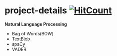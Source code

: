 # project-details  [![HitCount](http://hits.dwyl.io/ssp4all/natural-language-processing.svg)](http://hits.dwyl.io/ssp4all/natural-language-processing)

**Natural Language Processing**
- Bag of Words(BOW)
- TextBlob
- spaCy
- VADER

